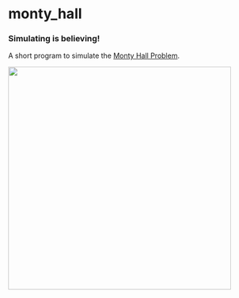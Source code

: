 # monty_hall

### Simulating is believing!

A short program to simulate the [Monty Hall Problem](https://en.wikipedia.org/wiki/Monty_Hall_problem).

[<img src="https://www.smbc-comics.com/comics/1687087593-20230618.png" width="450">](http://smbc-comics.com/comic/monty-2)

